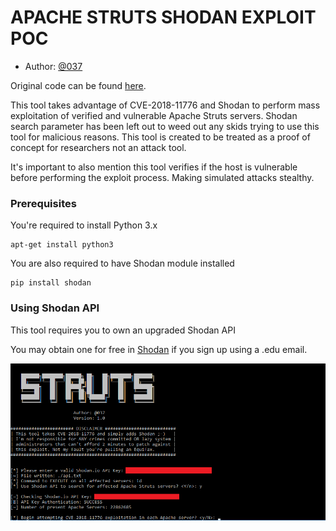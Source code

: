 # APACHE STRUTS SHODAN EXPLOIT POC

* Author: [@037](https://twitter.com/037)

Original code can be found [here](https://github.com/hook-s3c/CVE-2018-11776-Python-PoC).

This tool takes advantage of CVE-2018-11776 and Shodan to perform mass exploitation of verified and vulnerable Apache Struts servers.
Shodan search parameter has been left out to weed out any skids trying to use this tool for malicious reasons. This tool is created to be treated as a proof of concept for researchers not an attack tool.

It's important to also mention this tool verifies if the host is vulnerable before performing the exploit process. Making simulated attacks stealthy.

### Prerequisites

You're required to install Python 3.x

```
apt-get install python3
```

You are also required to have Shodan module installed

```
pip install shodan
```


### Using Shodan API

This tool requires you to own an upgraded Shodan API

You may obtain one for free in [Shodan](https://shodan.io/) if you sign up using a .edu email.

![alt text](https://raw.githubusercontent.com/649/Apache-Struts-Shodan-Exploit/master/1.png)
